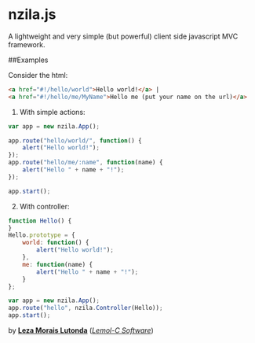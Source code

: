 nzila.js
========

A lightweight and very simple (but powerful) client side javascript MVC framework.

##Examples

Consider the html:

```html
<a href="#!/hello/world">Hello world!</a> |
<a href="#!/hello/me/MyName">Hello me (put your name on the url)</a>
```

1. With simple actions:

```javascript
var app = new nzila.App();

app.route("hello/world/", function() {
    alert("Hello world!");
});
app.route("hello/me/:name", function(name) {
    alert("Hello " + name + "!");
});

app.start();
```

2. With controller:

```javascript
function Hello() {
}
Hello.prototype = {
    world: function() {
        alert("Hello world!");
    },
    me: function(name) {
        alert("Hello " + name + "!");
    }
};

var app = new nzila.App();
app.route("hello", nzila.Controller(Hello));
app.start();
```

by **[Leza Morais Lutonda](http://github.com/lemol)** (*[Lemol-C Software](http://lemolsoft.webs.com)*)